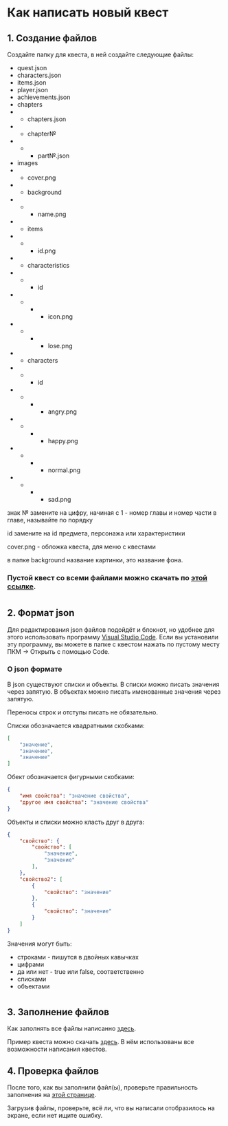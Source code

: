# Как написать новый квест
## 1. Создание файлов
Создайте папку для квеста, в ней создайте следующие файлы:
- quest.json
- characters.json
- items.json
- player.json
- achievements.json
- chapters
- - chapters.json
- - chapter№
- - - part№.json
- images
- - cover.png
- - background
- - - name.png
- - items
- - - id.png
- - characteristics
- - - id
- - - - icon.png
- - - - lose.png
- - characters
- - - id
- - - - angry.png
- - - - happy.png
- - - - normal.png
- - - - sad.png

знак № замените на цифру, начиная с 1 - номер главы и номер части в главе, называйте по порядку

id замените на id предмета, персонажа или характеристики

cover.png - обложка квеста, для меню с квестами

в папке background название картинки, это название фона.

### Пустой квест со всеми файлами можно скачать по [этой ссылке](https://github.com/MixelTe/TextStoryGame/blob/master/quests/questEmpty.zip).

#

## 2. Формат json
Для редактирования json файлов подойдёт и блокнот, но удобнее для этого использовать программу [Visual Studio Code](https://code.visualstudio.com/). Если вы установили эту программу, вы можете в папке с квестом нажать по пустому месту ПКМ -> Открыть с помощью Code.

### О json формате
В json существуют списки и объекты. В списки можно писать значения через запятую. В объектах можно писать именованные значения через запятую.

Переносы строк и отступы писать не обязательно.

Списки обозначается квадратными скобками:
``` json
[
	"значение",
	"значение",
	"значение"
]
```

Обект обозначается фигурными скобками:
``` json
{
	"имя свойства": "значение свойства",
	"другое имя свойства": "значение свойства"
}
```

Объекты и списки можно класть друг в друга:
``` json
{
	"свойство": {
		"свойство": [
			"значение",
			"значение"
		],
	},
	"свойство2": [
		{
			"свойство": "значение"
		},
		{
			"свойство": "значение"
		}
	]
}
```
Значения могут быть:
- строками - пишутся в двойных кавычках
- цифрами
- да или нет - true или false, соответственно
- списками
- объектами

#

## 3. Заполнение файлов
Как заполнять все файлы написанно [здесь](https://github.com/MixelTe/TextStoryGame/blob/master/docs/questStructure.md).

Пример квеста можно скачать [здесь](https://github.com/MixelTe/TextStoryGame/blob/master/quests/quest0.zip).
В нём использованы все возможности написания квестов. 

## 4. Проверка файлов
После того, как вы заполнили файл(ы), проверьте правильность заполнения на [этой странице](https://mixelte.github.io/TextStoryGame/questChecker/).

Загрузив файлы, проверьте, всё ли, что вы написали отобразилось на экране, если нет ищите ошибку.
